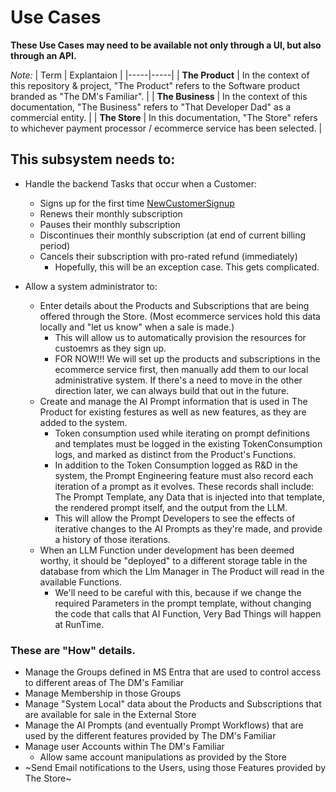 # Use Cases

**These Use Cases may need to be available not only through a UI, but also through an API.**

*Note:* 
| Term | Explantaion |
|-----|-----|
| **The Product** | In the context of this repository & project, "The Product" refers to the Software product branded as "The DM's Familiar". |
| **The Business** | In the context of this documentation, "The Business" refers to "That Developer Dad" as a commercial entity. |
| **The Store** | In this documentation, "The Store" refers to whichever payment processor / ecommerce service has been selected. |

## This subsystem needs to:
- Handle the backend Tasks that occur when a Customer:
  - Signs up for the first time [NewCustomerSignup](/docs/use-cases/NewCustomerSignup.md "Detailed new Customer Signup Steps")
  - Renews their monthly subscription
  - Pauses their monthly subscription
  - Discontinues their monthly subscription (at end of current billing period)
  - Cancels their subscription with pro-rated refund (immediately)
    - Hopefully, this will be an exception case.  This gets complicated.

- Allow a system administrator to:
  - Enter details about the Products and Subscriptions that are being offered through the Store. (Most ecommerce services hold this data locally and "let us know" when a sale is made.)
    - This will allow us to automatically provision the resources for custoemrs as they sign up.
    - FOR NOW!!!  We will set up the products and subscriptions in the ecommerce service first, then manually add them to our local administrative system.  If there's a need to move in the other direction later, we can always build that out in the future.
  - Create and manage the AI Prompt information that is used in The Product for existing festures as well as new features, as they are added to the system.
    - Token consumption used while iterating on prompt definitions and templates must be logged in the existing TokenConsumption logs, and marked as distinct from the Product's Functions.
    - In addition to the Token Consumption logged as R&D in the system, the Prompt Engineering feature must also record each iteration of a prompt as it evolves.  These records shall include:  The Prompt Template, any Data that is injected into that template, the rendered prompt itself, and the output from the LLM.
     - This will allow the Prompt Developers to see the effects of iterative changes to the AI Prompts as they're made, and provide a history of those iterations.
   - When an LLM Function under development has been deemed worthy, it should be "deployed" to a different storage table in the database from which the Llm Manager in The Product will read in the available Functions.
     - We'll need to be careful with this, because if we change the required Parameters in the prompt template, without changing the code that calls that AI Function, Very Bad Things will happen at RunTime.
  
    
### These are "How" details.
- Manage the Groups defined in MS Entra that are used to control access to different areas of The DM's Familiar
- Manage Membership in those Groups
- Manage "System Local" data about the Products and Subscriptions that are available for sale in the External Store
- Manage the AI Prompts (and eventually Prompt Workflows) that are used by the different features provided by The DM's Familiar
- Manage user Accounts within The DM's Familiar
  - Allow same account manipulations as provided by the Store
- ~Send Email notifications to the Users, using those Features provided by The Store~
